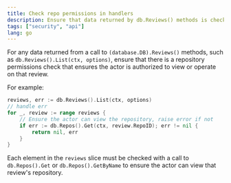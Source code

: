 ```yaml
---
title: Check repo permissions in handlers
description: Ensure that data returned by db.Reviews() methods is checked to ensure the actor has permissions to the reviews' repositories.
tags: ["security", "api"]
lang: go
---
```


For any data returned from a call to `(database.DB).Reviews()` methods, such as `db.Reviews().List(ctx, options)`, ensure that there is a repository permissions check that ensures the actor is authorized to view or operate on that review.

For example:

```go
reviews, err := db.Reviews().List(ctx, options)
// handle err
for _, review := range reviews {
    // Ensure the actor can view the repository, raise error if not
    if err := db.Repos().Get(ctx, review.RepoID); err != nil {
        return nil, err
    }
}
```

Each element in the `reviews` slice must be checked with a call to `db.Repos().Get` or `db.Repos().GetByName` to ensure the actor can view that review's repository.
